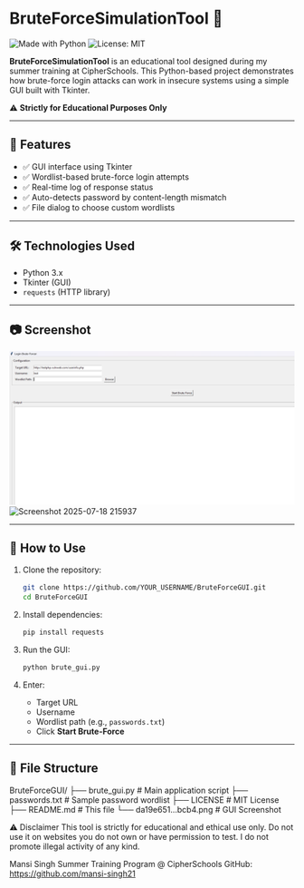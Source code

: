 # BruteForceSimulationTool 🔐
![Made with Python](https://img.shields.io/badge/Made%20with-Python-3776AB?style=for-the-badge&logo=python&logoColor=white)
![License: MIT](https://img.shields.io/badge/License-MIT-yellow.svg)

**BruteForceSimulationTool** is an educational tool designed during my summer training at CipherSchools. This Python-based project demonstrates how brute-force login attacks can work in insecure systems using a simple GUI built with Tkinter.

⚠️ **Strictly for Educational Purposes Only**

---

## 📌 Features

- ✅ GUI interface using Tkinter
- ✅ Wordlist-based brute-force login attempts
- ✅ Real-time log of response status
- ✅ Auto-detects password by content-length mismatch
- ✅ File dialog to choose custom wordlists

---

## 🛠️ Technologies Used

- Python 3.x
- Tkinter (GUI)
- `requests` (HTTP library)

---

## 📷 Screenshot

![BruteForceSimulationTool Screenshot](https://github.com/mansi-singh21/Brute-Force-Simulation-Tool/blob/main/Screenshot%202025-07-18%20215937.png)
<img width="1586" height="851" alt="Screenshot 2025-07-18 215937" src="https://github.com/user-attachments/assets/c8cb3f61-6b14-4a70-8a60-fe6639f7b899" />


---

## 🚀 How to Use

1. Clone the repository:
    ```bash
    git clone https://github.com/YOUR_USERNAME/BruteForceGUI.git
    cd BruteForceGUI
    ```

2. Install dependencies:
    ```bash
    pip install requests
    ```

3. Run the GUI:
    ```bash
    python brute_gui.py
    ```

4. Enter:
    - Target URL
    - Username
    - Wordlist path (e.g., `passwords.txt`)
    - Click **Start Brute-Force**

---

## 📁 File Structure
BruteForceGUI/
├── brute_gui.py         # Main application script
├── passwords.txt        # Sample password wordlist
├── LICENSE              # MIT License
├── README.md            # This file
└── da19e651...bcb4.png  # GUI Screenshot


⚠️ Disclaimer
This tool is strictly for educational and ethical use only.
Do not use it on websites you do not own or have permission to test.
I do not promote illegal activity of any kind.

Mansi Singh
Summer Training Program @ CipherSchools
GitHub: https://github.com/mansi-singh21




